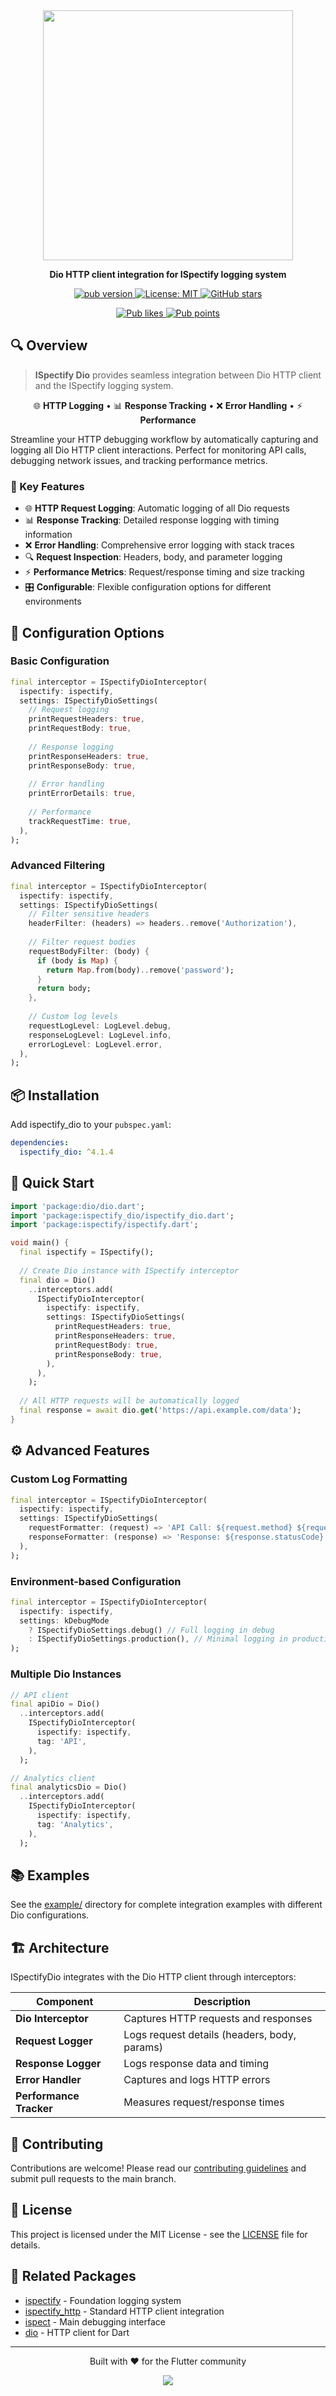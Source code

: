 <div align="center">
  <img src="https://github.com/yelmuratoff/packages_assets/blob/main/assets/ispect/ispect.png?raw=true" width="400">
  
  <p><strong>Dio HTTP client integration for ISpectify logging system</strong></p>
  
  <p>
    <a href="https://pub.dev/packages/ispectify_dio">
      <img src="https://img.shields.io/pub/v/ispectify_dio.svg" alt="pub version">
    </a>
    <a href="https://opensource.org/licenses/MIT">
      <img src="https://img.shields.io/badge/license-MIT-blue.svg" alt="License: MIT">
    </a>
    <a href="https://github.com/yelmuratoff/ispect">
      <img src="https://img.shields.io/github/stars/yelmuratoff/ispect?style=social" alt="GitHub stars">
    </a>
  </p>
  
  <p>
    <a href="https://pub.dev/packages/ispectify_dio/score">
      <img src="https://img.shields.io/pub/likes/ispectify_dio?logo=flutter" alt="Pub likes">
    </a>
    <a href="https://pub.dev/packages/ispectify_dio/score">
      <img src="https://img.shields.io/pub/points/ispectify_dio?logo=flutter" alt="Pub points">
    </a>
  </p>
</div>

## 🔍 Overview

> **ISpectify Dio** provides seamless integration between Dio HTTP client and the ISpectify logging system.

<div align="center">

🌐 **HTTP Logging** • 📊 **Response Tracking** • ❌ **Error Handling** • ⚡ **Performance**

</div>

Streamline your HTTP debugging workflow by automatically capturing and logging all Dio HTTP client interactions. Perfect for monitoring API calls, debugging network issues, and tracking performance metrics.

### 🎯 Key Features

- 🌐 **HTTP Request Logging**: Automatic logging of all Dio requests
- 📊 **Response Tracking**: Detailed response logging with timing information
- ❌ **Error Handling**: Comprehensive error logging with stack traces
- 🔍 **Request Inspection**: Headers, body, and parameter logging
- ⚡ **Performance Metrics**: Request/response timing and size tracking
- 🎛️ **Configurable**: Flexible configuration options for different environments

## 🔧 Configuration Options

### Basic Configuration

```dart
final interceptor = ISpectifyDioInterceptor(
  ispectify: ispectify,
  settings: ISpectifyDioSettings(
    // Request logging
    printRequestHeaders: true,
    printRequestBody: true,
    
    // Response logging
    printResponseHeaders: true,
    printResponseBody: true,
    
    // Error handling
    printErrorDetails: true,
    
    // Performance
    trackRequestTime: true,
  ),
);
```

### Advanced Filtering

```dart
final interceptor = ISpectifyDioInterceptor(
  ispectify: ispectify,
  settings: ISpectifyDioSettings(
    // Filter sensitive headers
    headerFilter: (headers) => headers..remove('Authorization'),
    
    // Filter request bodies
    requestBodyFilter: (body) {
      if (body is Map) {
        return Map.from(body)..remove('password');
      }
      return body;
    },
    
    // Custom log levels
    requestLogLevel: LogLevel.debug,
    responseLogLevel: LogLevel.info,
    errorLogLevel: LogLevel.error,
  ),
);
```

## 📦 Installation

Add ispectify_dio to your `pubspec.yaml`:

```yaml
dependencies:
  ispectify_dio: ^4.1.4
```

## 🚀 Quick Start

```dart
import 'package:dio/dio.dart';
import 'package:ispectify_dio/ispectify_dio.dart';
import 'package:ispectify/ispectify.dart';

void main() {
  final ispectify = ISpectify();
  
  // Create Dio instance with ISpectify interceptor
  final dio = Dio()
    ..interceptors.add(
      ISpectifyDioInterceptor(
        ispectify: ispectify,
        settings: ISpectifyDioSettings(
          printRequestHeaders: true,
          printResponseHeaders: true,
          printRequestBody: true,
          printResponseBody: true,
        ),
      ),
    );
  
  // All HTTP requests will be automatically logged
  final response = await dio.get('https://api.example.com/data');
}
```

## ⚙️ Advanced Features

### Custom Log Formatting

```dart
final interceptor = ISpectifyDioInterceptor(
  ispectify: ispectify,
  settings: ISpectifyDioSettings(
    requestFormatter: (request) => 'API Call: ${request.method} ${request.uri}',
    responseFormatter: (response) => 'Response: ${response.statusCode} (${response.data?.length ?? 0} bytes)',
  ),
);
```

### Environment-based Configuration

```dart
final interceptor = ISpectifyDioInterceptor(
  ispectify: ispectify,
  settings: kDebugMode 
    ? ISpectifyDioSettings.debug() // Full logging in debug
    : ISpectifyDioSettings.production(), // Minimal logging in production
);
```

### Multiple Dio Instances

```dart
// API client
final apiDio = Dio()
  ..interceptors.add(
    ISpectifyDioInterceptor(
      ispectify: ispectify,
      tag: 'API',
    ),
  );

// Analytics client
final analyticsDio = Dio()
  ..interceptors.add(
    ISpectifyDioInterceptor(
      ispectify: ispectify,
      tag: 'Analytics',
    ),
  );
```

## 📚 Examples

See the [example/](example/) directory for complete integration examples with different Dio configurations.

## 🏗️ Architecture

ISpectifyDio integrates with the Dio HTTP client through interceptors:

| Component | Description |
|-----------|-----------|
| **Dio Interceptor** | Captures HTTP requests and responses |
| **Request Logger** | Logs request details (headers, body, params) |
| **Response Logger** | Logs response data and timing |
| **Error Handler** | Captures and logs HTTP errors |
| **Performance Tracker** | Measures request/response times |

## 🤝 Contributing

Contributions are welcome! Please read our [contributing guidelines](../../CONTRIBUTING.md) and submit pull requests to the main branch.

## 📄 License

This project is licensed under the MIT License - see the [LICENSE](LICENSE) file for details.

## 🔗 Related Packages

- [ispectify](../ispectify) - Foundation logging system
- [ispectify_http](../ispectify_http) - Standard HTTP client integration
- [ispect](../ispect) - Main debugging interface
- [dio](https://pub.dev/packages/dio) - HTTP client for Dart

---

<div align="center">
  <p>Built with ❤️ for the Flutter community</p>
  <a href="https://github.com/yelmuratoff/ispect/graphs/contributors">
    <img src="https://contrib.rocks/image?repo=yelmuratoff/ispect" />
  </a>
</div>
